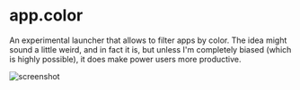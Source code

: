 app.color
=========

An experimental launcher that allows to filter apps by color. The idea might
sound a little weird, and in fact it is, but unless I'm  completely biased
(which is highly possible), it does make power users more productive.

![screenshot](http://i.imgur.com/if9U8vjl.png)
